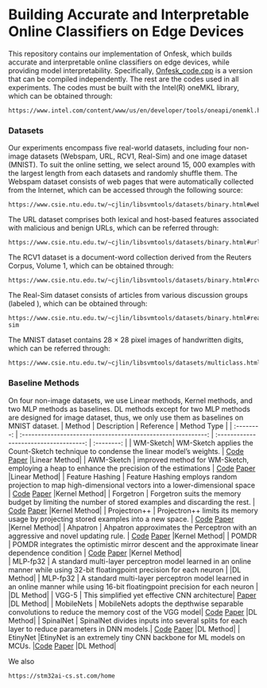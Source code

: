 # Building Accurate and Interpretable Online Classifiers on Edge Devices

This repository contains our implementation of Onfesk, which builds accurate and interpretable online classifiers on edge devices, while providing model interpretability. 
Specifically, [Onfesk_code.cpp](./Onfesk_code.cpp) is a version that can be compiled independently.
The rest are the codes used in all experiments. 
The codes must be built with the Intel(R) oneMKL library, which can be obtained through:
```url
https://www.intel.com/content/www/us/en/developer/tools/oneapi/onemkl.html
```

### Datasets
Our experiments encompass five real-world datasets, including four non-image datasets (Webspam, URL, RCV1, Real-Sim) and one image dataset (MNIST). 
To suit the online setting, we select around 15, 000 examples with the largest length from each datasets and randomly shuffle them.
The Webspam dataset consists of web pages that were automatically collected from the Internet, which can be accessed through the following source: 
```url
https://www.csie.ntu.edu.tw/~cjlin/libsvmtools/datasets/binary.html#webspam
```
The URL dataset comprises both lexical and host-based features
associated with malicious and benign URLs, which can be referred through: 
```url
https://www.csie.ntu.edu.tw/~cjlin/libsvmtools/datasets/binary.html#url
```
The RCV1 dataset is a document-word collection derived from the Reuters Corpus, Volume 1, which can be obtained through:
```url
https://www.csie.ntu.edu.tw/~cjlin/libsvmtools/datasets/binary.html#rcv1.binary
```
The Real-Sim dataset consists of articles from various discussion groups (labeled ), which can be obtained through:
```url
https://www.csie.ntu.edu.tw/~cjlin/libsvmtools/datasets/binary.html#real-sim
```
The MNIST dataset contains 28 × 28 pixel images of handwritten digits, which can be referred through: 
```url
https://www.csie.ntu.edu.tw/~cjlin/libsvmtools/datasets/multiclass.html#mnist
```

### Baseline Methods
On four non-image datasets, we use Linear methods, Kernel methods, and two MLP methods as baselines.
DL methods except for two MLP methods are designed for image dataset, thus, we only use them as baselines on MNIST dataset.
|   Method   |                         Description                          |               Reference                | Method Type                |
| :--------: | :----------------------------------------------------------: | :------------------------------------: | :--------: |
|   WM-Sketch|  WM-Sketch applies the Count-Sketch technique to condense the linear model’s weights.       |         [Code](https://github.com/stanford-futuredata/wmsketch) [Paper](https://arxiv.org/abs/1711.02305)                                            |Linear Method|
| AWM-Sketch | improved method for WM-Sketch, employing a heap to enhance the precision of the estimations |         [Code](https://github.com/stanford-futuredata/wmsketch) [Paper](https://arxiv.org/abs/1711.02305)                                            |Linear Method|
| Feature Hashing | Feature Hashing employs random projection to map high-dimensional vectors into a lower-dimensional space |        [Code](https://github.com/LIBOL/KOL)   [Paper](https://arxiv.org/abs/0902.2206)                                           |Kernel Method|
| Forgetron | Forgetron suits the memory budget by limiting the number of stored examples and discarding the rest. |         [Code](https://github.com/LIBOL/KOL) [Paper](https://www.microsoft.com/en-us/research/wp-content/uploads/2016/02/DekelShSi06.pdf)    |Kernel Method|
|  Projectron++   |  Projectron++ limits its memory usage by projecting stored examples into a new space.          | [Code](https://github.com/LIBOL/KOL) [Paper](https://icml.cc/Conferences/2008/papers/355.pdf)                                                |Kernel Method|
|  Ahpatron   |                   Ahpatron approximates the Perceptron with an aggressive and novel updating rule.            | [Code](https://github.com/alg4ml/Ahpatron) [Paper](https://arxiv.org/abs/2312.07032)                                              |Kernel Method|
|   POMDR     |                    POMDR integrates the optimistic mirror descent and the approximate linear dependence condition                   |  [Code](https://github.com/JunfLi-TJU/OKL-Hinge) [Paper](https://arxiv.org/abs/2212.12989)                 |Kernel Method|          
|  MLP-fp32   |       A standard multi-layer perceptron model learned in an online manner while using 32-bit floatingpoint precision for each neuron                  |                                                                                       |DL Method|
|  MLP-fp32   |                 A standard multi-layer perceptron model learned in an online manner while using 16-bit floatingpoint precision for each neuron                  |                                                                             |DL Method|
|     VGG-5   |                  This simplified yet effective CNN architecture|  [Paper](https://arxiv.org/abs/1409.1556)                                                                                                                                      |DL Method|
| MobileNets  |    MobileNets adopts the depthwise separable convolutions to reduce the memory cost of the VGG model| [Code](https://github.com/lyk125/MobileNet-1) [Paper](https://arxiv.org/abs/1704.04861)                                                     |DL Method|
| SpinalNet   |    SpinalNet divides inputs into several splits for each layer to reduce parameters in DNN models.| [Code](https://github.com/dipuk0506/SpinalNet) [Paper](https://arxiv.org/abs/2007.03347)                                                     |DL Method|
| EtinyNet   |EtinyNet is an extremely tiny CNN backbone for ML models on MCUs.  |[Code](https://github.com/aztc/SpinalNet) [Paper](https://ojs.aaai.org/index.php/AAAI/article/view/20387)                                                     |DL Method|

We also 
```url
https://stm32ai-cs.st.com/home
```

